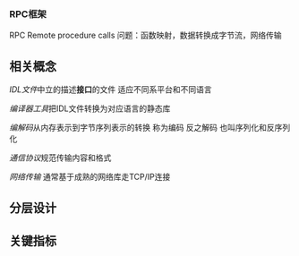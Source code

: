 ### RPC框架

RPC Remote procedure calls
问题：函数映射，数据转换成字节流，网络传输

## 相关概念
  *IDL文件*中立的描述**接口**的文件 适应不同系平台和不同语言

  *编译器工具*把IDL文件转换为对应语言的静态库
  
  *编解码*从内存表示到字节序列表示的转换 称为编码 反之解码 也叫序列化和反序列化

  *通信协议*规范传输内容和格式

  *网络传输* 通常基于成熟的网络库走TCP/IP连接
## 分层设计

## 关键指标
